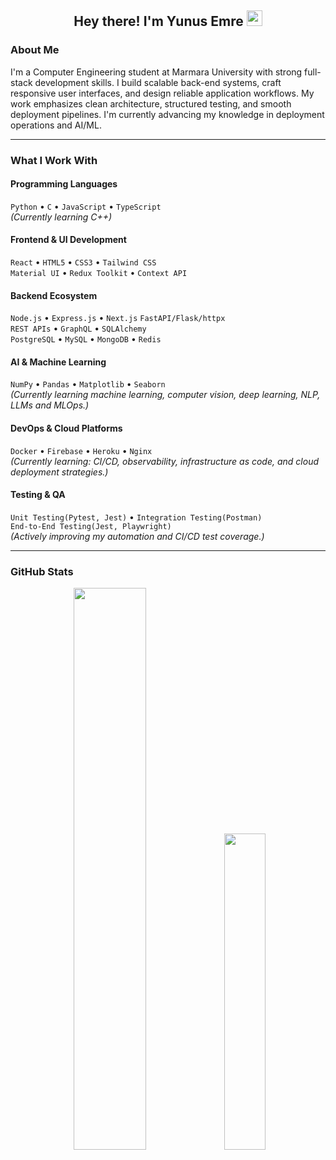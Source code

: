 <h2 align="center">Hey there! I'm Yunus Emre <img src="https://github.com/yunustechin/yunustechin/blob/master/Hi.gif" width="25"></h2>

### About Me

I'm a Computer Engineering student at Marmara University with strong full-stack development skills. I build scalable back-end systems, craft responsive user interfaces, and design reliable application workflows. My work emphasizes clean architecture, structured testing, and smooth deployment pipelines. I'm currently advancing my knowledge in deployment operations and AI/ML.

---

### What I Work With

#### Programming Languages
`Python` • `C` • `JavaScript` • `TypeScript`   
*(Currently learning C++)*

#### Frontend & UI Development
`React` • `HTML5` • `CSS3` • `Tailwind CSS`  
`Material UI` • `Redux Toolkit` • `Context API`

#### Backend Ecosystem
`Node.js` • `Express.js` • `Next.js` `FastAPI/Flask/httpx`  
`REST APIs` • `GraphQL` • `SQLAlchemy`   
`PostgreSQL` • `MySQL` • `MongoDB` • `Redis` 

#### AI & Machine Learning
`NumPy` • `Pandas` • `Matplotlib` • `Seaborn`    
*(Currently learning machine learning, computer vision, deep learning, NLP, LLMs and MLOps.)*

#### DevOps & Cloud Platforms
`Docker` • `Firebase` • `Heroku` • `Nginx`    
*(Currently learning: CI/CD, observability, infrastructure as code, and cloud deployment strategies.)*

#### Testing & QA
`Unit Testing(Pytest, Jest)` • `Integration Testing(Postman)`      
`End-to-End Testing(Jest, Playwright)`  
*(Actively improving my automation and CI/CD test coverage.)*


---

### GitHub Stats

<p align="center">
  <img src="https://github-readme-stats.vercel.app/api?username=yunustechin&show_icons=true&theme=dark&count_private=true&hide_border=true" width="48%"/>
  <img src="https://github-readme-stats.vercel.app/api/top-langs/?username=yunustechin&layout=compact&theme=dark&hide_border=true" width="36%"/>
</p>
